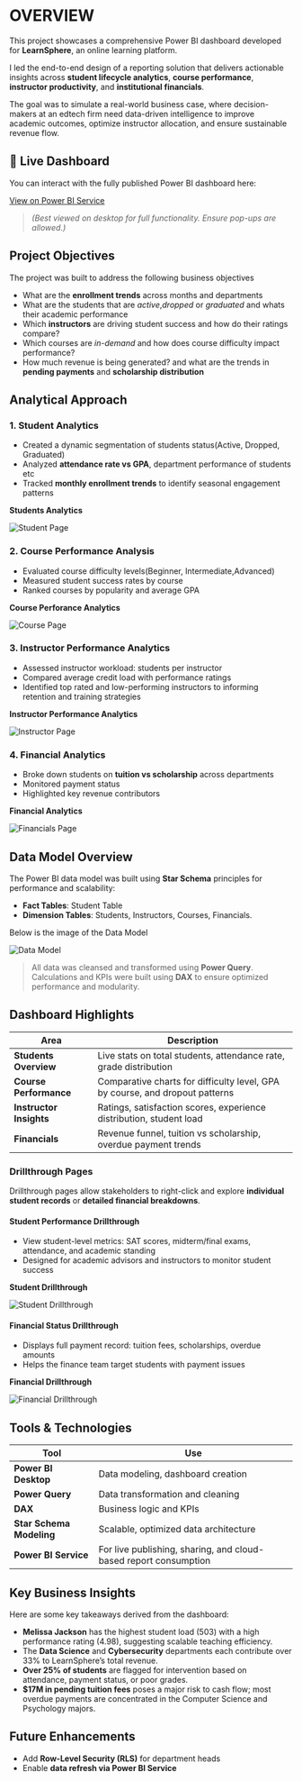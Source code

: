 # OVERVIEW

This project showcases a comprehensive Power BI dashboard developed for **LearnSphere**, an online learning platform. 

I led the end-to-end design of a reporting solution that delivers actionable insights across **student lifecycle analytics**, **course performance**, **instructor productivity**, and **institutional financials**.

The goal was to simulate a real-world business case, where decision-makers at an edtech firm need data-driven intelligence to improve academic outcomes, optimize instructor allocation, and ensure sustainable revenue flow.



## 🔗 Live Dashboard

You can interact with the fully published Power BI dashboard here:

[View on Power BI Service](https://app.powerbi.com/view?r=eyJrIjoiNTMzMTQyMDMtYjdlNy00NDMwLWFjYzktZjk1ZGY1NWQ1MWU4IiwidCI6ImZmMGYzZTNhLTNlNTMtNDU0Zi1iMmI1LTZjNjg3NTNiOGVlNCJ9)


> *(Best viewed on desktop for full functionality. Ensure pop-ups are allowed.)*


## Project Objectives

The project was built to address the following business objectives

- What are the **enrollment trends** across months and departments
- What are the students that are *active*,*dropped* or *graduated* and whats their academic performance
- Which **instructors** are driving student success and how do their ratings compare?
- Which courses are *in-demand* and how does course difficulty impact performance?
- How much revenue is being generated? and what are the trends in **pending payments** and **scholarship distribution**


## Analytical Approach

### 1. **Student Analytics**
- Created a dynamic segmentation of students status(Active, Dropped, Graduated)
- Analyzed **attendance rate vs GPA**, department performance of students etc
- Tracked **monthly enrollment trends** to identify seasonal engagement patterns

**Students Analytics**

![Student Page](images/Student_Page.png)

### 2. **Course Performance Analysis**
- Evaluated course difficulty levels(Beginner, Intermediate,Advanced)
- Measured student success rates by course
- Ranked courses by popularity and average GPA

**Course Perforance Analytics**

![Course Page](images/Courses_Page.png)

### 3. **Instructor Performance Analytics**
- Assessed instructor workload: students per instructor
- Compared average credit load with performance ratings
- Identified top rated and low-performing instructors to informing retention and training strategies

**Instructor Performance Analytics**

![Instructor Page](images/Instructor_Page.png)

### 4. **Financial Analytics**
- Broke down students on **tuition vs scholarship** across departments
- Monitored payment status
- Highlighted key revenue contributors

**Financial Analytics**

![Financials Page](images/Financials_Page.png)



## Data Model Overview

The Power BI data model was built using **Star Schema** principles for performance and scalability:

- **Fact Tables**: Student Table
- **Dimension Tables**: Students, Instructors, Courses, Financials.


Below is the image of the Data Model

![Data Model](images/Data_Model.png)



> All data was cleansed and transformed using **Power Query**. Calculations and KPIs were built using **DAX** to ensure optimized performance and modularity.



## Dashboard Highlights

| Area | Description |
|------|-------------|
| **Students Overview** | Live stats on total students, attendance rate, grade distribution |
| **Course Performance** | Comparative charts for difficulty level, GPA by course, and dropout patterns |
| **Instructor Insights** | Ratings, satisfaction scores, experience distribution, student load |
| **Financials** | Revenue funnel, tuition vs scholarship, overdue payment trends |

### Drillthrough Pages

Drillthrough pages allow stakeholders to right-click and explore **individual student records** or **detailed financial breakdowns**.

#### Student Performance Drillthrough
- View student-level metrics: SAT scores, midterm/final exams, attendance, and academic standing
- Designed for academic advisors and instructors to monitor student success

**Student Drillthrough**

![Student Drillthrough](images/Drillthrough_Page1.png)


#### Financial Status Drillthrough
- Displays full payment record: tuition fees, scholarships, overdue amounts
- Helps the finance team target students with payment issues

**Financial Drillthrough**


![Financial Drillthrough](images/Drillthrough_Pagge2.png)



## Tools & Technologies

| Tool | Use |
|------|-----|
| **Power BI Desktop** | Data modeling, dashboard creation |
| **Power Query** | Data transformation and cleaning |
| **DAX** | Business logic and KPIs |
| **Star Schema Modeling** | Scalable, optimized data architecture |
| **Power BI Service** | For live publishing, sharing, and cloud-based report consumption |



## Key Business Insights

Here are some key takeaways derived from the dashboard:

- **Melissa Jackson** has the highest student load (503) with a high performance rating (4.98), suggesting scalable teaching efficiency.
- The **Data Science** and **Cybersecurity** departments each contribute over 33% to LearnSphere’s total revenue.
- **Over 25% of students** are flagged for intervention based on attendance, payment status, or poor grades.
- **$17M in pending tuition fees** poses a major risk to cash flow; most overdue payments are concentrated in the Computer Science and Psychology majors.


## Future Enhancements

- Add **Row-Level Security (RLS)** for department heads
- Enable **data refresh via Power BI Service**